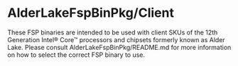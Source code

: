 # AlderLakeFspBinPkg/Client
These FSP binaries are intended to be used with client SKUs of the 12th Generation Intel® Core™ processors and chipsets formerly known as Alder Lake. Please consult AlderLakeFspBinPkg/README.md for more information on how to select the correct FSP binary to use.
